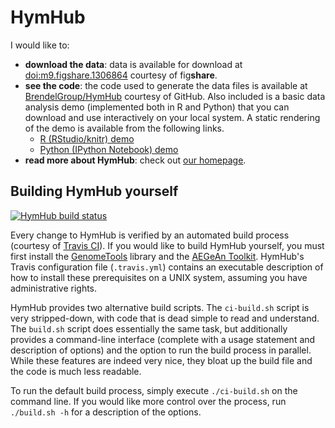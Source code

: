 # HymHub

I would like to:

* **download the data**: data is available for download at [doi:m9.figshare.1306864][doi] courtesy of fig**share**.
* **see the code**: the code used to generate the data files is available at [BrendelGroup/HymHub][github] courtesy of GitHub.
  Also included is a basic data analysis demo (implemented both in R and Python) that you can download and use interactively on your local system.
  A static rendering of the demo is available from the following links.
  * [R (RStudio/knitr) demo][rpubs]
  * [Python (IPython Notebook) demo][ipynb]
* **read more about HymHub**: check out [our homepage][homepage].

[doi]: http://dx.doi.org/10.6084/m9.figshare.1306864
[github]: https://github.com/BrendelGroup/HymHub
[rpubs]: http://rpubs.com/danielstandage/hymhubdemo
[ipynb]: http://nbviewer.ipython.org/github/BrendelGroup/HymHub/blob/master/data/HymHubDemo.ipynb
[homepage]: http://brendelgroup.github.io/HymHub

## Building HymHub yourself

[![HymHub build status](https://api.travis-ci.org/BrendelGroup/HymHub.svg?branch=master)](https://travis-ci.org/BrendelGroup/HymHub)

Every change to HymHub is verified by an automated build process (courtesy of [Travis CI][travis]).
If you would like to build HymHub yourself, you must first install the [GenomeTools][genometools] library and the [AEGeAn Toolkit][aegean].
HymHub's Travis configuration file (`.travis.yml`) contains an executable description of how to install these prerequisites on a UNIX system, assuming you have administrative rights.

HymHub provides two alternative build scripts.
The `ci-build.sh` script is very stripped-down, with code that is dead simple to read and understand.
The `build.sh` script does essentially the same task, but additionally provides a command-line interface (complete with a usage statement and description of options) and the option to run the build process in parallel.
While these features are indeed very nice, they bloat up the build file and the code is much less readable.

To run the default build process, simply execute `./ci-build.sh` on the command line.
If you would like more control over the process, run `./build.sh -h` for a description of the options.

[travis]: https://travis-ci.org/BrendelGroup/HymHub
[genometools]: http://genometools.org
[aegean]: http://standage.github.io/AEGeAn
